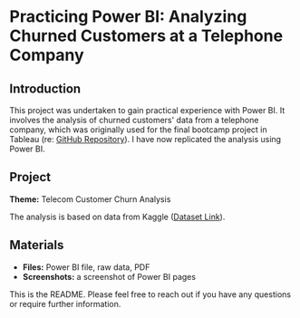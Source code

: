 # Practicing Power BI: Analyzing Churned Customers at a Telephone Company

## Introduction
This project was undertaken to gain practical experience with Power BI. It involves the analysis of churned customers' data from a telephone company, which was originally used for the final bootcamp project in Tableau (re: [GitHub Repository](https://github.com/soichi-berson/final_bootcamp_project)). I have now replicated the analysis using Power BI.

## Project
**Theme:** Telecom Customer Churn Analysis

The analysis is based on data from Kaggle ([Dataset Link](https://www.kaggle.com/datasets/blastchar/telco-customer-churn)).

## Materials
- **Files:** Power BI file, raw data, PDF
- **Screenshots:** a screenshot of Power BI pages

This is the README. Please feel free to reach out if you have any questions or require further information.

